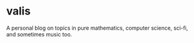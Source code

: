 # valis
A personal blog on topics in pure mathematics, computer science, sci-fi, and sometimes music too.
